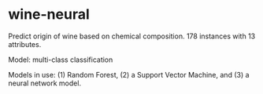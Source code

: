 # wine-neural

Predict origin of wine based on chemical composition. 178 instances with 13 attributes.

Model: multi-class classification

Models in use: (1) Random Forest, (2) a Support Vector Machine, and (3) a neural network model.
